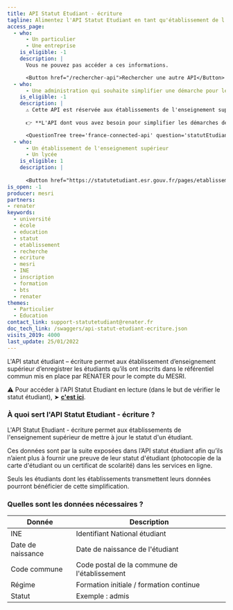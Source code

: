 ```yaml
---
title: API Statut Etudiant - écriture
tagline: Alimentez l'API Statut Etudiant en tant qu'établissement de l'enseignement supérieur.
access_page:
  - who:
      - Un particulier
      - Une entreprise
    is_eligible: -1
    description: |
      Vous ne pouvez pas accéder a ces informations.

      <Button href="/rechercher-api">Rechercher une autre API</Button>
  - who:
      - Une administration qui souhaite simplifier une démarche pour les étudiants
    is_eligible: -1
    description: |
      ⚠️ Cette API est réservée aux établissements de l'enseignement supérieur. 
      
      👉 **L'API dont vous avez besoin pour simplifier les démarches des étudiants est [l'API Statut Etudiant](https://api.gouv.fr/les-api/api-statut-etudiant).**

      <QuestionTree tree='france-connected-api' question='statutEtudiant' />
  - who:
      - Un établissement de l'enseignement supérieur
      - Un lycée
    is_eligible: 1
    description: |
      
      <Button href="https://statutetudiant.esr.gouv.fr/pages/etablissement">Remplir une demande</Button>
is_open: -1
producer: mesri
partners:
- renater
keywords:
  - université
  - école
  - education
  - statut
  - etablissement
  - recherche
  - ecriture
  - mesri
  - INE
  - inscription
  - formation
  - bts
  - renater
themes:
  - Particulier
  - Education
contact_link: support-statutetudiant@renater.fr
doc_tech_link: /swaggers/api-statut-etudiant-ecriture.json
visits_2019: 4000
last_update: 25/01/2022
---
```


L'API statut étudiant – écriture permet aux établissement d’enseignement supérieur d’enregistrer les étudiants qu’ils ont inscrits dans le référentiel commun mis en place par RENATER pour le compte du MESRI.

⚠️ Pour accéder à l'API Statut Etudiant en lecture (dans le but de vérifier le statut étudiant),
➤ [**c'est ici**](https://api.gouv.fr/les-api/api-statut-etudiant).

### À quoi sert l'API Statut Etudiant - écriture ?

L'API Statut Etudiant - écriture permet aux établissements de l'enseignement supérieur de mettre à jour le statut d'un étudiant.

Ces données sont par la suite exposées dans l’API statut étudiant afin qu’ils n’aient plus à fournir une preuve de leur statut d'étudiant (photocopie de la carte d'étudiant ou un certificat de scolarité) dans les services en ligne.

Seuls les étudiants dont les établissements transmettent leurs données pourront bénéficier de cette simplification.

### Quelles sont les données nécessaires ?

| Donnée                                                  | Description                                                              |
| ------------------------------------------------------- | ------------------------------------------------------------------------ |
| INE                                                     | Identifiant National étudiant                                            |
| Date de naissance                                       | Date de naissance de l'étudiant                                          |
| Code commune                                            | Code postal de la commune de l'établissement                             |
| Régime                                                  | Formation initiale / formation continue                                  |
| Statut                                                  | Exemple : admis                                                          |
